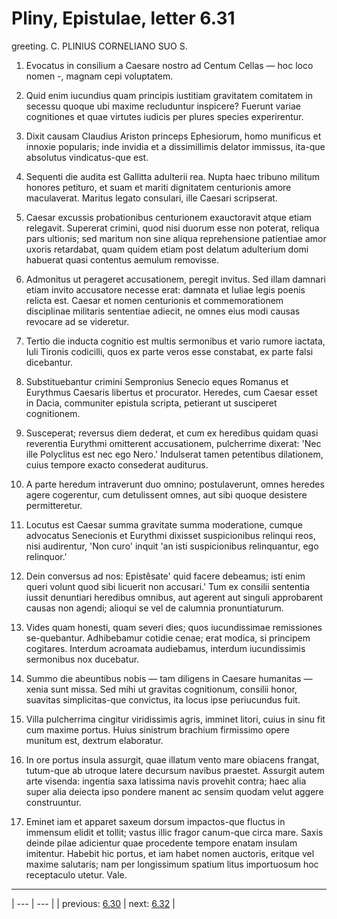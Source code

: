 # Pliny, Epistulae, letter 6.31

greeting. C. PLINIUS CORNELIANO SUO S.



1. Evocatus in consilium a Caesare nostro ad Centum Cellas — hoc loco nomen -, magnam cepi voluptatem.



2. Quid enim iucundius quam principis iustitiam gravitatem comitatem in secessu quoque ubi maxime recluduntur inspicere? Fuerunt variae cognitiones et quae virtutes iudicis per plures species experirentur.



3. Dixit causam Claudius Ariston princeps Ephesiorum, homo munificus et innoxie popularis; inde invidia et a dissimillimis delator immissus, ita-que absolutus vindicatus-que est.



4. Sequenti die audita est Gallitta adulterii rea. Nupta haec tribuno militum honores petituro, et suam et mariti dignitatem centurionis amore maculaverat. Maritus legato consulari, ille Caesari scripserat.



5. Caesar excussis probationibus centurionem exauctoravit atque etiam relegavit. Supererat crimini, quod nisi duorum esse non poterat, reliqua pars ultionis; sed maritum non sine aliqua reprehensione patientiae amor uxoris retardabat, quam quidem etiam post delatum adulterium domi habuerat quasi contentus aemulum removisse.



6. Admonitus ut perageret accusationem, peregit invitus. Sed illam damnari etiam invito accusatore necesse erat: damnata et Iuliae legis poenis relicta est. Caesar et nomen centurionis et commemorationem disciplinae militaris sententiae adiecit, ne omnes eius modi causas revocare ad se videretur.



7. Tertio die inducta cognitio est multis sermonibus et vario rumore iactata, Iuli Tironis codicilli, quos ex parte veros esse constabat, ex parte falsi dicebantur.



8. Substituebantur crimini Sempronius Senecio eques Romanus et Eurythmus Caesaris libertus et procurator. Heredes, cum Caesar esset in Dacia, communiter epistula scripta, petierant ut susciperet cognitionem.



9. Susceperat; reversus diem dederat, et cum ex heredibus quidam quasi reverentia Eurythmi omitterent accusationem, pulcherrime dixerat: 'Nec ille Polyclitus est nec ego Nero.' Indulserat tamen petentibus dilationem, cuius tempore exacto consederat auditurus.



10. A parte heredum intraverunt duo omnino; postulaverunt, omnes heredes agere cogerentur, cum detulissent omnes, aut sibi quoque desistere permitteretur.



11. Locutus est Caesar summa gravitate summa moderatione, cumque advocatus Senecionis et Eurythmi dixisset suspicionibus relinqui reos, nisi audirentur, 'Non curo' inquit 'an isti suspicionibus relinquantur, ego relinquor.'



12. Dein conversus ad nos: Epistêsate' quid facere debeamus; isti enim queri volunt quod sibi licuerit non accusari.' Tum ex consilii sententia iussit denuntiari heredibus omnibus, aut agerent aut singuli approbarent causas non agendi; alioqui se vel de calumnia pronuntiaturum.



13. Vides quam honesti, quam severi dies; quos iucundissimae remissiones se-quebantur. Adhibebamur cotidie cenae; erat modica, si principem cogitares. Interdum acroamata audiebamus, interdum iucundissimis sermonibus nox ducebatur.



14. Summo die abeuntibus nobis — tam diligens in Caesare humanitas — xenia sunt missa. Sed mihi ut gravitas cognitionum, consilii honor, suavitas simplicitas-que convictus, ita locus ipse periucundus fuit.



15. Villa pulcherrima cingitur viridissimis agris, imminet litori, cuius in sinu fit cum maxime portus. Huius sinistrum brachium firmissimo opere munitum est, dextrum elaboratur.



16. In ore portus insula assurgit, quae illatum vento mare obiacens frangat, tutum-que ab utroque latere decursum navibus praestet. Assurgit autem arte visenda: ingentia saxa latissima navis provehit contra; haec alia super alia deiecta ipso pondere manent ac sensim quodam velut aggere construuntur.



17. Eminet iam et apparet saxeum dorsum impactos-que fluctus in immensum elidit et tollit; vastus illic fragor canum-que circa mare. Saxis deinde pilae adicientur quae procedente tempore enatam insulam imitentur. Habebit hic portus, et iam habet nomen auctoris, eritque vel maxime salutaris; nam per longissimum spatium litus importuosum hoc receptaculo utetur. Vale.



---

| --- | --- |
| previous: [6.30](../6.30/) | next: [6.32](../6.32/) |